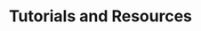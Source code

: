 ---
title: Tutorials and Resources
layout: about
permalink: /tutorials/main.html
nav_enabled: true
nav_order: 7
---